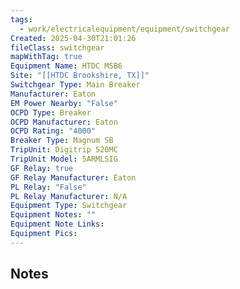 ```yaml
---
tags:
  - work/electricalequipment/equipment/switchgear
Created: 2025-04-30T21:01:26
fileClass: switchgear
mapWithTag: true
Equipment Name: HTDC MSB6
Site: "[[HTDC Brookshire, TX]]"
Switchgear Type: Main Breaker
Manufacturer: Eaton
EM Power Nearby: "False"
OCPD Type: Breaker
OCPD Manufacturer: Eaton
OCPD Rating: "4000"
Breaker Type: Magnum SB
TripUnit: Digitrip 520MC
TripUnit Model: 5ARMLSIG
GF Relay: true
GF Relay Manufacturer: Eaton
PL Relay: "False"
PL Relay Manufacturer: N/A
Equipment Type: Switchgear
Equipment Notes: ""
Equipment Note Links: 
Equipment Pics:
---
```

## Notes